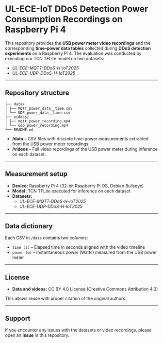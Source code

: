 # UL-ECE-IoT DDoS Detection Power Consumption Recordings on Raspberry Pi 4

This repository provides the **USB power meter video recordings** and the corresponding **time–power data tables** collected during **DDoS detection experiments** on a Raspberry Pi 4. 
The evaluation was conducted by executing our TCN TFLite model on two datasets:

- *UL-ECE-MQTT-DDoS-H-IoT2025*  
- *UL-ECE-UDP-DDoS-H-IoT2025*  
---

## Repository structure
```
├── data/
│ ├── MQTT_power_data__time.csv
│ └── UDP_power_data__time.csv
├── videos/
│ ├── mqtt_power_recording.mp4
│ └── udp_power_recording.mp4
└── README.md
```

- **/data** – CSV files with discrete time–power measurements extracted from the USB power meter recordings.  
- **/videos** – Full video recordings of the USB power meter during inference on each dataset.  

---

## Measurement setup

- **Device:** Raspberry Pi 4 (32-bit Raspberry Pi OS, Debian Bullseye)  
- **Model:** TCN TFLite executed for inference on each dataset  
- **Datasets:**
  - *UL-ECE-MQTT-DDoS-H-IoT2025*  
  - *UL-ECE-UDP-DDoS-H-IoT2025*  

---

## Data dictionary

Each CSV in `/data` contains two columns:

- `time (s)` – Elapsed time in seconds aligned with the video timeline  
- `power (w)` – Instantaneous power (Watts) measured from the USB power meter  

---

## License

- **Data and videos:** CC BY 4.0 License (Creative Commons Attribution 4.0)  

This allows reuse with proper citation of the original authors.

---

## Support

If you encounter any issues with the datasets or video recordings, please open an **issue** in this repository.

